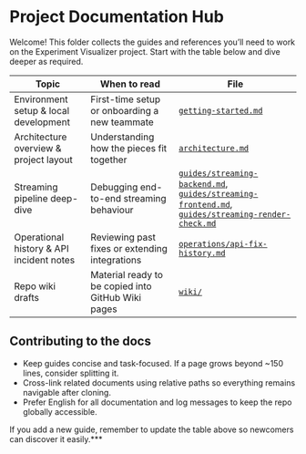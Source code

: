 # Project Documentation Hub

Welcome! This folder collects the guides and references you’ll need to work on the Experiment Visualizer project. Start with the table below and dive deeper as required.

| Topic | When to read | File |
| ----- | ------------ | ---- |
| Environment setup & local development | First-time setup or onboarding a new teammate | [`getting-started.md`](./getting-started.md) |
| Architecture overview & project layout | Understanding how the pieces fit together | [`architecture.md`](./architecture.md) |
| Streaming pipeline deep-dive | Debugging end-to-end streaming behaviour | [`guides/streaming-backend.md`](./guides/streaming-backend.md), [`guides/streaming-frontend.md`](./guides/streaming-frontend.md), [`guides/streaming-render-check.md`](./guides/streaming-render-check.md) |
| Operational history & API incident notes | Reviewing past fixes or extending integrations | [`operations/api-fix-history.md`](./operations/api-fix-history.md) |
| Repo wiki drafts | Material ready to be copied into GitHub Wiki pages | [`wiki/`](./wiki) |

## Contributing to the docs

- Keep guides concise and task-focused. If a page grows beyond ~150 lines, consider splitting it.
- Cross-link related documents using relative paths so everything remains navigable after cloning.
- Prefer English for all documentation and log messages to keep the repo globally accessible.

If you add a new guide, remember to update the table above so newcomers can discover it easily.***
